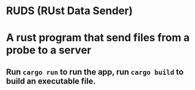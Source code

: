 # RUDS (RUst Data Sender)

# A rust program that send files from a probe to a server

## Run `cargo run` to run the app, run `cargo build` to build an executable file.

